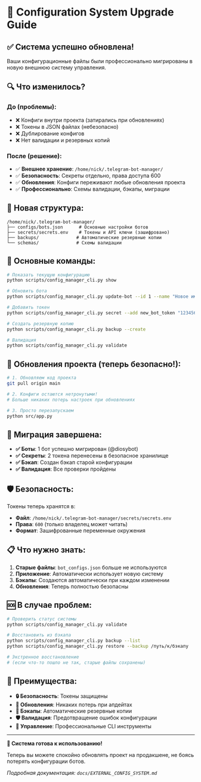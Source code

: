 # 🚀 Configuration System Upgrade Guide

## ✅ **Система успешно обновлена!**

Ваши конфигурационные файлы были профессионально мигрированы в новую внешнюю систему управления.

## 🔍 **Что изменилось?**

### **До (проблемы):**
- ❌ Конфиги внутри проекта (затирались при обновлениях)
- ❌ Токены в JSON файлах (небезопасно)
- ❌ Дублирование конфигов
- ❌ Нет валидации и резервных копий

### **После (решение):**
- ✅ **Внешнее хранение**: `/home/nick/.telegram-bot-manager/`
- ✅ **Безопасность**: Секреты отдельно, права доступа 600
- ✅ **Обновления**: Конфиги переживают любые обновления проекта
- ✅ **Профессионально**: Схемы валидации, бэкапы, миграции

## 📍 **Новая структура:**

```
/home/nick/.telegram-bot-manager/
├── configs/bots.json      # Основные настройки ботов
├── secrets/secrets.env    # Токены и API ключи (зашифровано)
├── backups/              # Автоматические резервные копии
└── schemas/              # Схемы валидации
```

## 🎯 **Основные команды:**

```bash
# Показать текущую конфигурацию
python scripts/config_manager_cli.py show

# Обновить бота
python scripts/config_manager_cli.py update-bot --id 1 --name "Новое имя"

# Добавить токен
python scripts/config_manager_cli.py secret --add new_bot_token "123456:ABC..."

# Создать резервную копию
python scripts/config_manager_cli.py backup --create

# Валидация
python scripts/config_manager_cli.py validate
```

## 🔄 **Обновления проекта (теперь безопасно!):**

```bash
# 1. Обновляем код проекта
git pull origin main

# 2. Конфиги остаются нетронутыми!
# Больше никаких потерь настроек при обновлениях

# 3. Просто перезапускаем
python src/app.py
```

## 💾 **Миграция завершена:**

- **✅ Боты**: 1 бот успешно мигрирован (@diosybot)
- **✅ Секреты**: 2 токена перенесены в безопасное хранилище
- **✅ Бэкап**: Создан бэкап старой конфигурации
- **✅ Валидация**: Все проверки пройдены

## 🛡️ **Безопасность:**

Токены теперь хранятся в:
- **Файл**: `/home/nick/.telegram-bot-manager/secrets/secrets.env`
- **Права**: `600` (только владелец может читать)
- **Формат**: Зашифрованные переменные окружения

## 📋 **Что нужно знать:**

1. **Старые файлы**: `bot_configs.json` больше не используются
2. **Приложение**: Автоматически использует новую систему
3. **Бэкапы**: Создаются автоматически при каждом изменении
4. **Обновления**: Теперь полностью безопасны

## 🆘 **В случае проблем:**

```bash
# Проверить статус системы
python scripts/config_manager_cli.py validate

# Восстановить из бэкапа
python scripts/config_manager_cli.py backup --list
python scripts/config_manager_cli.py restore --backup /путь/к/бэкапу

# Экстренное восстановление
# (если что-то пошло не так, старые файлы сохранены)
```

## 🎉 **Преимущества:**

- **🔒 Безопасность**: Токены защищены
- **🔄 Обновления**: Никаких потерь при апдейтах  
- **💾 Бэкапы**: Автоматические резервные копии
- **🛡️ Валидация**: Предотвращение ошибок конфигурации
- **🔧 Управление**: Профессиональные CLI инструменты

---

**🚀 Система готова к использованию!**

Теперь вы можете спокойно обновлять проект на продакшене, не боясь потерять конфигурации ботов.

*Подробная документация: `docs/EXTERNAL_CONFIG_SYSTEM.md`*





